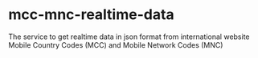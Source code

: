 # mcc-mnc-realtime-data
The service to get realtime data in json format from international website Mobile Country Codes (MCC) and Mobile Network Codes (MNC)
